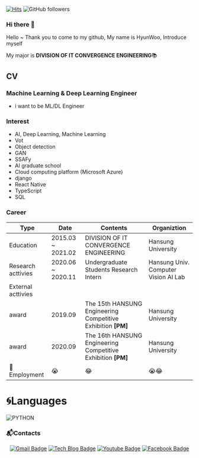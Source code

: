 



[![Hits](https://hits.seeyoufarm.com/api/count/incr/badge.svg?url=https%3A%2F%2Fgithub.com%2Fkhw11044&count_bg=%2379C83D&title_bg=%23555555&icon=&icon_color=%23E7E7E7&title=hits&edge_flat=false)](https://hits.seeyoufarm.com) ![GitHub followers](https://img.shields.io/github/followers/khw11044?color=blue&label=Follower&style=plastic)
### Hi there 👋
Hello ~ Thank you to come to my github, My name is HyunWoo,
Introduce myself

My major is **DIVISION OF IT CONVERGENCE ENGINEERING**📚


## CV

### Machine Learning & Deep Learning Engineer
 - i want to be ML/DL Engineer

### Interest
- AI, Deep Learning, Machine Learning
- Vot
- Object detection
- GAN
- SSAFy
- AI graduate school
- Cloud computing platform (Microsoft Azure)
- django
- React Native
- TypeScript
- SQL

### Career
| Type | Date | Contents | Organiztion |
| ------ | ------ | ------ | ------ |
| Education | 2015.03 ~ 2021.02 |DIVISION OF IT CONVERGENCE ENGINEERING | Hansung University |
| Research acttivies | 2020.06 ~ 2020.11 | Undergraduate Students Research Intern | Hansung Univ. Computer Vision AI Lab |
| External acttivies | | | |
| award | 2019.09 | The 15th HANSUNG Engineering Competitive Exhibition **[PM]** | Hansung University |
| award | 2020.09 | The 16th HANSUNG Engineering Competitive Exhibition **[PM]** | Hansung University |
| 🏢Employment | 😭 | 😂 | 😭😂|




# 🌀Languages

![PYTHON](https://img.shields.io/badge/PYTHON-%E2%98%85%E2%98%85%E2%98%85%E2%98%85%E2%98%85%E2%98%86-0696D7?style=plastic&logo=Python&logoColor=white)
 

### 📬Contacts
  <div align=center>
	
[![Gmail Badge](https://img.shields.io/badge/Gmail-d14836?style=flat-square&logo=Gmail&logoColor=white&link=mailto:khw11044@gmail.com)](mailto:khw11044@gmail.com)
[![Tech Blog Badge](http://img.shields.io/badge/-Naver-green?style=flat-square&logo=github&link=https://blog.naver.com/PostList.nhn?blogId=khw11044/)](https://blog.naver.com/PostList.nhn?blogId=khw11044/)
[![Youtube Badge](https://img.shields.io/badge/Youtube-ff0000?style=flat-square&logo=youtube&link=https://https://www.youtube.com/channel/UCXtZl_ebFmAMDECcMSICp-g?view_as=subscriber)](https://www.youtube.com/channel/UCXtZl_ebFmAMDECcMSICp-g?view_as=subscriber)
[![Facebook Badge](https://img.shields.io/badge/facebook-1877f2?style=flat-square&logo=facebook&logoColor=white&link=https://www.facebook.com/hyun.kim.12914)](https://www.facebook.com/hyun.kim.12914)
	
  </div>


<!--
**khw11044/khw11044** is a ✨ _special_ ✨ repository because its `README.md` (this file) appears on your GitHub profile.

Here are some ideas to get you started:

- 🔭 I’m currently working on ...
- 🌱 I’m currently learning ...
- 👯 I’m looking to collaborate on ...
- 🤔 I’m looking for help with ...
- 💬 Ask me about ...
- 📫 How to reach me: ...
- 😄 Pronouns: ...
- ⚡ Fun fact: ...
-->
